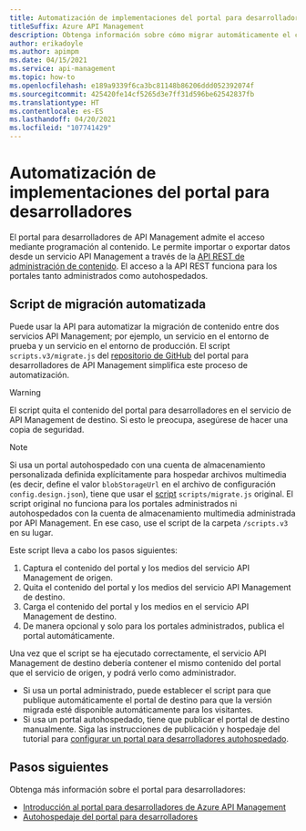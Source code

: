 ```yaml
---
title: Automatización de implementaciones del portal para desarrolladores
titleSuffix: Azure API Management
description: Obtenga información sobre cómo migrar automáticamente el contenido del portal para desarrolladores autohospedado entre dos servicios API Management.
author: erikadoyle
ms.author: apimpm
ms.date: 04/15/2021
ms.service: api-management
ms.topic: how-to
ms.openlocfilehash: e189a9339f6ca3bc81148b86206ddd052392074f
ms.sourcegitcommit: 425420fe14cf5265d3e7ff31d596be62542837fb
ms.translationtype: HT
ms.contentlocale: es-ES
ms.lasthandoff: 04/20/2021
ms.locfileid: "107741429"
---
```

# <a name="automate-developer-portal-deployments"></a>Automatización de implementaciones del portal para desarrolladores

El portal para desarrolladores de API Management admite el acceso mediante programación al contenido. Le permite importar o exportar datos desde un servicio API Management a través de la [API REST de administración de contenido](/rest/api/apimanagement/). El acceso a la API REST funciona para los portales tanto administrados como autohospedados.

## <a name="automated-migration-script"></a>Script de migración automatizada

Puede usar la API para automatizar la migración de contenido entre dos servicios API Management; por ejemplo, un servicio en el entorno de prueba y un servicio en el entorno de producción. El script `scripts.v3/migrate.js` del [repositorio de GitHub](https://github.com/Azure/api-management-developer-portal/blob/master/scripts.v3/migrate.js) del portal para desarrolladores de API Management simplifica este proceso de automatización.

> [!WARNING]
> El script quita el contenido del portal para desarrolladores en el servicio de API Management de destino. Si esto le preocupa, asegúrese de hacer una copia de seguridad.

> [!NOTE]
> Si usa un portal autohospedado con una cuenta de almacenamiento personalizada definida explícitamente para hospedar archivos multimedia (es decir, define el valor `blobStorageUrl` en el archivo de configuración `config.design.json`), tiene que usar el [script](https://github.com/Azure/api-management-developer-portal/blob/master/scripts.v2/migrate.js) `scripts/migrate.js` original. El script original no funciona para los portales administrados ni autohospedados con la cuenta de almacenamiento multimedia administrada por API Management. En ese caso, use el script de la carpeta `/scripts.v3` en su lugar.

Este script lleva a cabo los pasos siguientes:

1. Captura el contenido del portal y los medios del servicio API Management de origen.
1. Quita el contenido del portal y los medios del servicio API Management de destino.
1. Carga el contenido del portal y los medios en el servicio API Management de destino.
1. De manera opcional y solo para los portales administrados, publica el portal automáticamente.

Una vez que el script se ha ejecutado correctamente, el servicio API Management de destino debería contener el mismo contenido del portal que el servicio de origen, y podrá verlo como administrador.

* Si usa un portal administrado, puede establecer el script para que publique automáticamente el portal de destino para que la versión migrada esté disponible automáticamente para los visitantes. 
* Si usa un portal autohospedado, tiene que publicar el portal de destino manualmente. Siga las instrucciones de publicación y hospedaje del tutorial para [configurar un portal para desarrolladores autohospedado](developer-portal-self-host.md).

## <a name="next-steps"></a>Pasos siguientes

Obtenga más información sobre el portal para desarrolladores:

- [Introducción al portal para desarrolladores de Azure API Management](api-management-howto-developer-portal.md)
- [Autohospedaje del portal para desarrolladores](developer-portal-self-host.md)